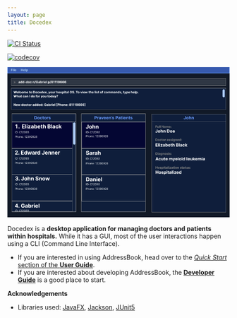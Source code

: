 ```yaml
---
layout: page
title: Docedex
---
```


[//]: # (TODO: Change this link)
[![CI Status](https://github.com/AY2223S2-CS2103T-F12-1/tp/workflows/Java%20CI/badge.svg)](https://github.com/AY2223S2-CS2103T-F12-1/tp/actions)

[//]: # (TODO: Change this link after codecov created!)
[![codecov](https://codecov.io/gh/AY2223S2-CS2103T-F12-1/tp/branch/master/graph/badge.svg)](https://codecov.io/gh/AY2223S2-CS2103T-F12-1/tp/)

![Ui](images/Ui.png)

Docedex is a  **desktop application for managing doctors and patients within hospitals.** While it has a GUI, most of the user interactions happen using a CLI (Command Line Interface).

* If you are interested in using AddressBook, head over to the [_Quick Start_ section of the **User Guide**](UserGuide.html#quick-start).
* If you are interested about developing AddressBook, the [**Developer Guide**](DeveloperGuide.html) is a good place to start.


**Acknowledgements**

* Libraries used: [JavaFX](https://openjfx.io/), [Jackson](https://github.com/FasterXML/jackson), [JUnit5](https://github.com/junit-team/junit5)
